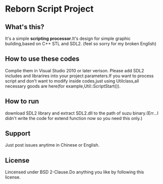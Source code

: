 # Reborn Script Project
## What's this?
It's a simple **scripting processor**.It's design for simple graphic building,based on C++ STL and SDL2.
(feel so sorry for my broken English)

## How to use these codes
Complie them in Visual Studio 2010 or later verison.
Please add SDL2 includes and librarires into your project parameters.If you want to process script and don't want to modify inside codes,just using Utilclass,all necessary goods are here(for example,Util::ScriptStart()).

## How to run 
download SDL2 library and extract SDL2.dll to the path of suzu binary.(Err...I didn't write the code for
extend function now so you need this only.)

## Support
Just post issues anytime in Chinese or English.

## License
Lincensed under BSD 2-Clause.Do anything you like by following this license.


